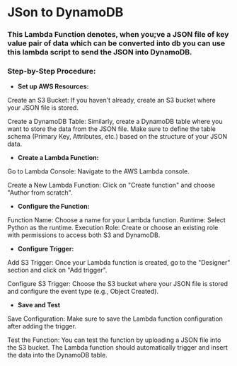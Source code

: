 # JSon to DynamoDB

### This Lambda Function denotes, when you;ve a JSON file of key value pair of data which can be converted into db you can use this lambda script to send the JSON into DynamoDB.

### Step-by-Step Procedure:

- **Set up AWS Resources:**
  
Create an S3 Bucket: If you haven't already, create an S3 bucket where your JSON file is stored.

Create a DynamoDB Table: Similarly, create a DynamoDB table where you want to store the data from the JSON file. Make sure to define the table schema (Primary Key, Attributes, etc.) based on the structure of your JSON data.

- **Create a Lambda Function:**
  
Go to Lambda Console: Navigate to the AWS Lambda console.

Create a New Lambda Function: Click on "Create function" and choose "Author from scratch".

- **Configure the Function:**

Function Name: Choose a name for your Lambda function.
Runtime: Select Python as the runtime.
Execution Role: Create or choose an existing role with permissions to access both S3 and DynamoDB.


- **Configure Trigger:**
  
Add S3 Trigger: Once your Lambda function is created, go to the "Designer" section and click on "Add trigger".

Configure S3 Trigger: Choose the S3 bucket where your JSON file is stored and configure the event type (e.g., Object Created).

- **Save and Test**
  
Save Configuration: Make sure to save the Lambda function configuration after adding the trigger.

Test the Function: You can test the function by uploading a JSON file into the S3 bucket. The Lambda function should automatically trigger and insert the data into the DynamoDB table.
